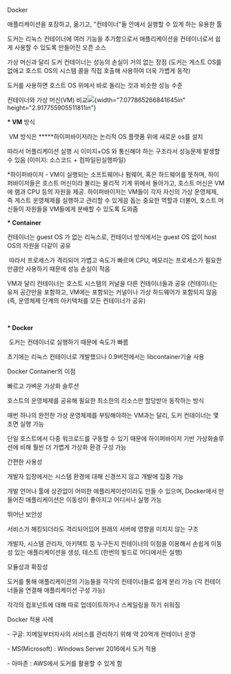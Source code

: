 Docker

애플리케이션을 포장하고, 옮기고, "컨테이너"들 안에서 실행할 수 있게 하는 유용한 툴

도커는 리눅스 컨테이너에 여러 기능을 추가함으로서 애플리케이션을 컨테이너로서 쉽게 사용할 수 있도록 만들어진 오픈 소스

가상 머신과 달리 도커 컨테이너는 성능의 손실이 거의 없는 장점 (도커는 게스트 OS를 없애고 호스트 OS의 시스템 콜을 직접 호출해 사용하여 더욱 가볍게 동작)

도커를 사용하면 호스트 OS 위에서 바로 돌리는 것과 비슷한 성능 수준

컨테이너와 가상 머신(VM) 비교![](images/media/image1.png){width="7.077865266841645in" height="2.917755905511811in"}

**\* VM** 방식

 VM 방식은 **\***하이퍼바이저라는 논리적 OS 플랫폼 위에 새로운 os를 설치

따라서 어플리케이션 실행 시 이미지+OS 와 통신해야 하는 구조라서 성능문제 발생할 수 있음 (이미지: 소스코드 + 컴파일된실행파일)

\*하이퍼바이저 - VM이 실행되는 소프트웨어나 펌웨어, 혹은 하드웨어를 뜻하며, 하이퍼바이저들은 호스트 머신이라 불리는 물리적 기계 위에서 돌아가고, 호스트 머신은 VM에 램과 CPU 등의 자원을 제공. 하이퍼바이저는 VM들이 각자 자신의 가상 운영체제, 즉 게스트 운영체제를 실행하고 관리할 수 있게끔 돕는 중요한 역할과 더불어, 호스트 머신들이 자원들을 VM들에게 분배할 수 있도록 도와줌

**\* Container**

컨테이너는 guest OS 가 없는 리눅스로, 컨테이너 방식에서는 guest OS 없이 host OS의 자원을 다같이 공유

 따라서 프로세스가 격리되어 가볍고 속도가 빠르며 CPU, 메모리는 프로세스가 필요한 만큼만 사용하기 때문에 성능 손실이 적음

VM과 달리 컨테이너는 호스트 시스템의 커널을 다른 컨테이너들과 공유 (컨테이너는 유저 공간만을 포함하고, VM에는 포함되는 커널이나 가상 하드웨어가 포함되지 않음 (즉, 운영체제 단계의 아키텍처를 모든 컨테이너가 공유)

 

**\* Docker**

 도커는 컨테이너로 실행하기 때문에 속도가 빠름

초기에는 리눅스 컨테이너로 개발했으나 0.9버전에서는 libcontainer기술 사용

Docker Container의 이점

빠르고 가벼운 가상화 솔루션

호스트의 운영체제를 공유해 필요한 최소한의 리소스만 할당받아 동작하는 방식

매번 하나의 완전한 가상 운영체제를 부팅해야하는 VM과는 달리, 도커 컨테이너는 몇 초면 실행 가능

단일 호스트에서 다중 워크로드를 구동할 수 있기 때문에 하이퍼바이저 기반 가상화솔루션에 비해 훨씬 더 가볍게 가상화 환경 구성 가능

간편한 사용성

개발자 입장에서는 시스템 환경에 대해 신경쓰지 않고 개발에 집중 가능

개발 언어나 툴에 상관없이 어떠한 애플리케이션이라도 만들 수 있으며, Docker에서 만들어진 애플리케이션은 이동성이 좋아지고 어디서나 실행 가능

뛰어난 보안성

서비스가 해킹되더라도 격리되어있어 원래의 서버에 영향을 미치지 않는 구조

개발자, 시스템 관리자, 아키텍트 등 누구든지 컨테이너의 이점을 이용해서 손쉽게 이동성 있는 애플리케이션을 생성, 테스트 (한번의 빌드로 어디에서든 실행)

모듈성과 확장성

도커를 통해 애플리케이션의 기능들을 각각의 컨테이너들로 쉽게 분리 가능 (각 컨테이너들을 연결해 애플리케이션 구성 가능)

각각의 컴포넌트에 대해 따로 업데이트하거나 스케일링을 하기 쉬워짐

Docker 적용 사례

\- 구글: 지메일부터자사의 서비스를 관리하기 위해 약 20억개 컨테이너 운영

\- MS(Microsoft) : Windows Server 2016에서 도커 적용

\- 아마존 : AWS에서 도커를 활용할 수 있게 함
